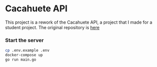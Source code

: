 # Cacahuete API

This project is a rework of the Cacahuete API, a project that I made for a student project.
The original repository is [here](https://gitlab.com/cacahuete-group)

### Start the server

```bash
cp .env.example .env
docker-compose up
go run main.go
```
